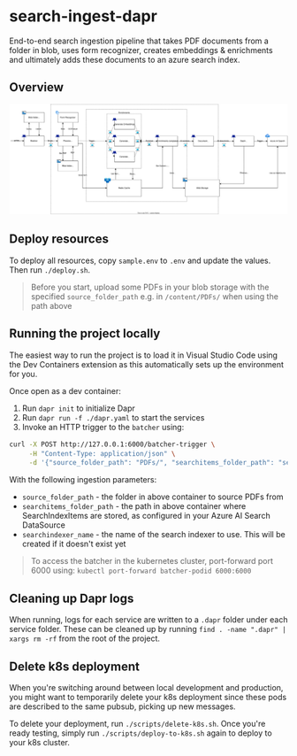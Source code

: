 # search-ingest-dapr

End-to-end search ingestion pipeline that takes PDF documents from a folder in blob, uses form recognizer, creates embeddings & enrichments and ultimately adds these documents to an azure search index.

## Overview

![Dapr overview](dapr-search-overview.drawio.svg)

## Deploy resources

To deploy all resources, copy `sample.env` to `.env` and update the values. Then run  `./deploy.sh`.

> Before you start, upload some PDFs in your blob storage with the specified `source_folder_path` e.g. in `/content/PDFs/` when using the path above

## Running the project locally

The easiest way to run the project is to load it in Visual Studio Code using the Dev Containers extension as this automatically sets up the environment for you.

Once open as a dev container:
1. Run `dapr init` to initialize Dapr
2. Run `dapr run -f ./dapr.yaml` to start the services
3. Invoke an HTTP trigger to the `batcher` using: 
   
```bash
curl -X POST http://127.0.0.1:6000/batcher-trigger \
     -H "Content-Type: application/json" \
     -d '{"source_folder_path": "PDFs/", "searchitems_folder_path": "searchIndexItems/", "searchindexer_name": "daprdemotest"}'
```

With the following ingestion parameters:
- `source_folder_path` - the folder in above container to source PDFs from 
- `searchitems_folder_path` - the path in above container where SearchIndexItems are stored, as configured in your Azure AI Search DataSource
- `searchindexer_name` - the name of the search indexer to use. This will be created if it doesn't exist yet

> To access the batcher in the kubernetes cluster, port-forward port 6000 using: `kubectl port-forward batcher-podid 6000:6000`

## Cleaning up Dapr logs

When running, logs for each service are written to a `.dapr` folder under each service folder.
These can be cleaned up by running `find . -name ".dapr" | xargs rm -rf` from the root of the project.

## Delete k8s deployment

When you're switching around between local development and production, you might want to temporarily delete your k8s deployment since these pods are described to the same pubsub, picking up new messages.

To delete your deployment, run `./scripts/delete-k8s.sh`. Once you're ready testing, simply run `./scripts/deploy-to-k8s.sh` again to deploy to your k8s cluster.
